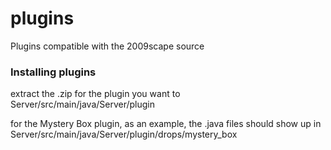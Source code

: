 # plugins
Plugins compatible with the 2009scape source

### Installing plugins
extract the .zip for the plugin you want to Server/src/main/java/Server/plugin

for the Mystery Box plugin, as an example, the .java files should show up in Server/src/main/java/Server/plugin/drops/mystery_box
